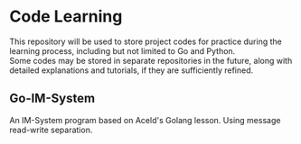 # Code Learning

This repository will be used to store project codes for practice during the learning 
process, including but not limited to Go and Python.\
Some codes may be stored in separate repositories in the future, along with detailed 
explanations and tutorials, if they are sufficiently refined.

## Go-IM-System

An IM-System program based on Aceld's Golang lesson. Using message read-write separation.